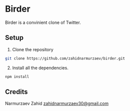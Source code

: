 Birder
======

Birder is a convinient clone of Twitter.

## Setup

1. Clone the repository

```bash
git clone https://github.com/zahidnarmurzaev/birder.git
```

2. Install all the dependencies.

```bash
npm install
```

## Credits

Narmurzaev Zahid <zahidnarmurzaev30@gmail.com>
